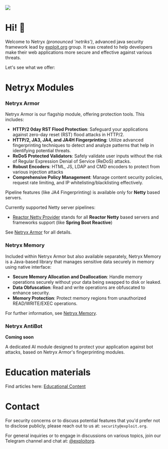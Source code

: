![](assets/images/netryx.png)

# Hi! 👋
Welcome to Netryx _(pronounced 'netriks')_, advanced java security framework lead by [exploit.org](https://exploit.org) group.
It was created to help developers make their web applications more secure and effective against various threats.

Let's see what we offer:

# Netryx Modules
### Netryx Armor

Netryx Armor is our flagship module, offering protection tools. This includes:
- **HTTP/2 0day RST Flood Protection**: Safeguard your applications against zero-day reset (RST) flood attacks in HTTP/2.
- **HTTP/2, JA3, JA4, and JA4H Fingerprinting**: Utilize advanced fingerprinting techniques to detect and analyze patterns that help in identifying potential threats.
- **ReDoS Protected Validators**: Safely validate user inputs without the risk of Regular Expression Denial of Service (ReDoS) attacks.
- **Robust Encoders**: HTML, JS, LDAP and CMD encoders to protect from various injection attacks
- **Comprehensive Policy Management**: Manage content security policies, request rate limiting, and IP whitelisting/blacklisting effectively.

Pipeline features (like JA4 Fingerprinting) is available only for **Netty** based servers.

Currently supported Netty server pipelines:
- [Reactor Netty Provider](/armor-reactor-netty) stands for all **Reactor Netty** based servers and frameworks support (like **Spring Boot Reactive**)

See [Netryx Armor](/armor) for all details.

### Netryx Memory
Included within Netryx Armor but also available separately, Netryx Memory is a Java-based library that manages sensitive data securely in memory using native interface:
- **Secure Memory Allocation and Deallocation**: Handle memory operations securely without your data being swapped to disk or leaked.
- **Data Obfuscation**: Read and write operations are obfuscated to enhance security.
- **Memory Protection**: Protect memory regions from unauthorized READ/WRITE/EXEC operations.

For further information, see [Netryx Memory](/memory).

### Netryx AntiBot
**Coming soon**

A dedicated AI module designed to protect your application against bot attacks, based
on Netryx Armor's fingerprinting modules.

# Education materials
Find articles here: [Educational Content](educational-content) 

# Contact
For security concerns or to discuss potential features that you'd prefer not to disclose publicly, please reach out to us at: `security@exploit.org`.

For general inquiries or to engage in discussions on various topics, join our Telegram channel and chat at: [@exploitorg](https://t.me/exploitorg).